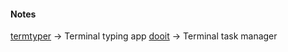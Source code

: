 #### Notes

[termtyper](https://github.com/kraanzu/termtyper) -> Terminal typing app
[dooit](https://github.com/kraanzu/dooit) -> Terminal task manager
